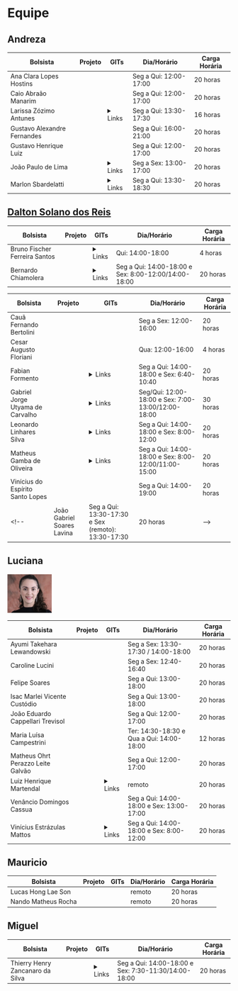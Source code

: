 # Equipe

<!-- https://furb.sharepoint.com/:x:/r/sites/tecedu-furb/_layouts/15/doc2.aspx?sourcedoc=%7B6D1E3674-9942-4869-9D75-217681BF567E%7D&file=Controle_Bolsistas.xlsx&fromShare=true&action=default&mobileredirect=true -->

## Andreza

| Bolsista                | Projeto | GITs  | Dia/Horário            | Carga Horária |
|-------------------------|---------|------|------------------------|---------------|
| Ana Clara Lopes Hostins |         |      |Seg a Qui: 12:00-17:00  | 20 horas      |
| Caio Abraão Manarim	    |         |      |Seg a Qui: 12:00-17:00  | 20 horas      |
| Larissa Zózimo Antunes  |         | <details><summary>Links</summary><a href="https://github.com/LDTTFURB/reciclou" target="_blank">reciclou</a></details>     |Seg a Qui: 13:30-17:30  | 16 horas      |
| Gustavo Alexandre Fernandes |         |      |Seg a Qui: 16:00-21:00  | 20 horas      |
| Gustavo Henrique Luiz |         |      |Seg a Qui: 12:00-17:00  | 20 horas      |
| João Paulo de Lima |         | <details><summary>Links</summary><a href="https://github.com/LDTTFURB/bugio" target="_blank">bugio</a></details>     |Seg a Sex: 13:00-17:00  | 20 horas      |
| Marlon Sbardelatti      |         |<details><summary>Links</summary><a href="https://github.com/LDTTFURB/bugio" target="_blank">bugio</a></details>      |Seg a Qui: 13:30-18:30  | 20 horas      |

## [Dalton Solano dos Reis](https://dalton-reis.github.io/dalton-reis/)

| Bolsista               | Projeto | GITs  | Dia/Horário            | Carga Horária |
|------------------------|---------|------|------------------------|---------------|
| Bruno Fischer Ferreira Santos|         |  <details><summary>Links</summary><a href="https://github.com/LDTTFURB/FurbotUnity" target="_blank">FurbotUnity</a><br><a href="https://github.com/LDTTFURB/Furbot_ArenaJogos" target="_blank">Furbot_ArenaJogos</a></details> | Qui: 14:00-18:00 | 4 horas|
| Bernardo Chiamolera    |         |  <details><summary>Links</summary><a href="https://github.com/LDTTFURB/FurbotUnity" target="_blank">FurbotUnity</a><br> <a href="https://github.com/LDTTFURB/FURBOT_Gerador" target="_blank">Furbot_Gerador</a></details>  | Seg a Qui: 14:00-18:00 e Sex: 8:00-12:00/14:00-18:00 | 20 horas |

| Bolsista               | Projeto | GITs  | Dia/Horário            | Carga Horária |
|------------------------|---------|------|------------------------|---------------|
| Cauã Fernando Bertolini      |         |       | Seg a Sex: 12:00-16:00 | 20 horas|
| Cesar Augusto Floriani       |         |       | Qua: 12:00-16:00 | 4 horas|
| Fabian Formento|         |<details><summary>Links</summary><a href="https://github.com/LDTTFURB/Furbot_ArenaJogos" target="_blank">Furbot_ArenaJogos</a></details>    | Seg a Qui: 14:00-18:00 e Sex: 6:40-10:40 | 20 horas |
| Gabriel Jorge Utyama de Carvalho|         |  <details><summary>Links</summary><a href="https://github.com/LDTTFURB/Projeto_FlorestaSC_2024" target="_blank">Projeto_FlorestaSC_2024</a></br><a href="https://github.com/LDTTFURB/Projeto_FFM_2023_Consequencias" target="_blank">Projeto_FFM_2023_Consequencias</a></details>    | Seg/Qui: 12:00-18:00 e Sex: 7:00-13:00/12:00-18:00 | 30 horas |
| Leonardo Linhares Silva|         | <details><summary>Links</summary><a href="https://github.com/LDTTFURB/Furbot_ArenaJogos" target="_blank">Furbot_ArenaJogos</a><br><a href="https://github.com/LDTTFURB/FurbotUnity" target="_blank">FurbotUnity</a><br><a href="https://github.com/LDTTFURB/ldtt-servidor" target="_blank">ldtt-servidor</a><br><a href="https://github.com/LDTTFURB/LDTT_SuperTrunfoElementar" target="_blank">LDTT_SuperTrunfoElementar</a><br><a href="https://github.com/LDTTFURB/site" target="_blank">site</a><br><a href="https://github.com/LDTTFURB/site_privado" target="_blank">site_privado</a></details> |  Seg a Qui: 14:00-18:00 e Sex: 8:00-12:00 | 20 horas |
| Matheus Gamba de Oliveira |         |<details><summary>Links</summary><a href="https://github.com/LDTTFURB/Furbot_ArenaJogos" target="_blank">Furbot_ArenaJogos</a></details>      | Seg a Qui: 14:00-18:00 e Sex: 8:00-12:00/11:00-15:00 | 20 horas |
| Vinícius do Espírito Santo Lopes |         |      | Seg a Qui: 14:00-19:00 | 20 horas |
<!--| João Gabriel Soares Lavina | Seg a Qui: 13:30-17:30 e Sex (remoto): 13:30-17:30 | 20 horas | -->

## Luciana
<img src="Equipe/prof_Luciana.png" width="100">

| Bolsista               | Projeto | GITs  | Dia/Horário            | Carga Horária |
|------------------------|---------|------|------------------------|---------------|
| Ayumi Takehara Lewandowski|         |       | Seg a Sex: 13:30-17:30  / 14:00-18:00 | 20 horas |
| Caroline Lucini|         |       | Seg a Sex: 12:40-16:40 | 20 horas |
| Felipe Soares  |         |       | Seg a Qui: 13:00-18:00 | 20 horas |
| Isac Marlei Vicente Custódio  |         |       | Seg a Qui: 13:00-18:00 | 20 horas |
| João Eduardo Cappellari Trevisol |         |       | Seg a Qui: 12:00-17:00 | 20 horas |
| Maria Luísa Campestrini |         |       | Ter: 14:30-18:30 e Qua a Qui: 14:00-18:00 | 12 horas |
| Matheus Ohrt Perazzo Leite Galvão |         |       | Seg a Qui: 12:00-17:00 | 20 horas |
| Luiz Henrique Martendal |         |<details><summary>Links</summary><a href="https://github.com/LDTTFURB/furbot-servidor" target="_blank">Furbot-Servidor</a> <br><a href="https://github.com/LDTTFURB/daex-servidor" target="_blank">DAEX-servidor</a><br><a href="https://github.com/LDTTFURB/bugio" target="_blank">Bugio</a><br><a href="https://github.com/LDTTFURB/ExpoFritz" target="_blank">ExpoFritz</a><br><a href="https://github.com/LDTTFURB/biblioteca-habitat" target="_blank">Blibioteca-Habitat</a><br><a href="https://github.com/LDTTFURB/ecosol-website" target="_blank">ecosol-website</a><br><a href="https://github.com/LDTTFURB/ecosol-service" target="_blank">ecosol-service</a></details>    | remoto | 20 horas |
| Venâncio Domingos Cassua|         |       | Seg a Qui: 14:00-18:00 e Sex: 13:00-17:00 | 20 horas |
| Vinícius Estrázulas Mattos|         |  <details><summary>Links</summary><a href="https://github.com/LDTTFURB/bugio" target="_blank">Bugio</a><br>   <a href="https://github.com/LDTTFURB/biblioteca-habitat" target="_blank">Blibioteca-Habitat</a><br> <a href="https://github.com/LDTTFURB/daex-servidor" target="_blank">DAEX-servidor</a><br> <a href="https://github.com/LDTTFURB/furbot-servidor" target="_blank">Furbot-Servidor</a><br> </a></details>  | Seg a Qui: 14:00-18:00 e Sex: 8:00-12:00 | 20 horas |

## Mauricio

| Bolsista               | Projeto | GITs  | Dia/Horário            | Carga Horária |
|------------------------|---------|------|------------------------|---------------|
| Lucas Hong Lae Son |         |      | remoto | 20 horas |
| Nando Matheus Rocha |         |      | remoto | 20 horas |

## Miguel

| Bolsista               | Projeto | GITs  | Dia/Horário            | Carga Horária |
|------------------------|---------|------|------------------------|---------------|
| Thierry Henry Zancanaro da Silva |         |  <details><summary>Links</summary><a href="https://github.com/LDTTFURB/Furbot_ArenaJogos" target="_blank">Furbot_ArenaJogos</a></details>   | Seg a Qui: 14:00-18:00 e Sex: 7:30-11:30/14:00-18:00 | 20 horas |




